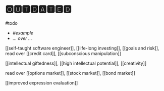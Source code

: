 # 🅾🆄🆃🅳🅰🆃🅴🅳

#todo

- _#example_
- _... over ..._

[[self-taught software engineer]], [[life-long investing]], [[goals and risk]], read over [[credit card]], [[subconscious manipulation]]

[[intellectual giftedness]], [[high intellectual potential]], [[creativity]]

read over [[options market]], [[stock market]], [[bond market]]

[[improved expression evaluation]]
